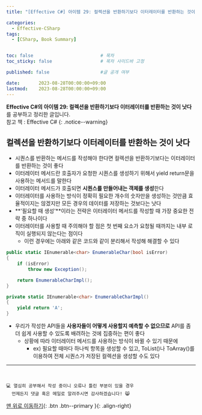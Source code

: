 ```yaml
---
title: "[Effective C#] 아이템 29: 컬렉션을 반환하기보다 이터레이터를 반환하는 것이 낫다"

categories:
  - Effective-CSharp
tags:
  - [CSharp, Book Summary]


toc: false                         # 목차
toc_sticky: false                  # 목차 사이드바 고정

published: false                   #글 공개 여부

date:       2023-08-28T00:00:00+09:00
lastmod:    2023-08-28T00:00:00+09:00
---
```


<!-- description : 25자에서 160자 사이 -->
**Effective C#의 아이템 29: 컬렉션을 반환하기보다 이터레이터를 반환하는 것이 낫다**를 공부하고 정리한 글입니다.<br>
참고 책 : Effective C#
{: .notice--warning}

## 컬렉션을 반환하기보다 이터레이터를 반환하는 것이 낫다

- 시퀀스를 반환하는 메서드를 작성해야 한다면 컬렉션을 반환하기보다는 이터레이터를 반환하는 것이 좋다
- 이터레이터 메서드란 호출자가 요청한 시퀀스를 생성하기 위해서 yield return문을 사용하는 메서드를 말한다
- 이터레이터 메서드가 호출되면 **시퀀스를 만들어내는 객체를 생성**한다
- 이터레이터를 사용하는 방식이 정확히 필요한 개수의 숫자만을 생성하는 것만큼 효율적이지는 않겠지만 모든 경우의 데이터를 저장하는 것보다는 낫다
- **'필요할 때 생성'**이라는 전략은 이터레이터 메서드를 작성할 때 가장 중요한 전략 중 하나이다
- 이터레이터를 사용할 때 주의해야 할 점은 첫 번째 요소가 요청될 때까지는 내부 로직이 실행되지 않는다는 점이다
  - 이런 경우에는 아래와 같은 코드와 같이 분리해서 작성해 해결할 수 있다

```c#
public static IEnumerable<char> EnumerableChar(bool isError)
{
    if (isError)
        throw new Exception();

    return EnumerableCharImpl();
}

private static IEnumerable<char> EnumerableCharImpl()
{
    yield return 'A';
}
```

- 우리가 작성한 API들을 **사용자들이 어떻게 사용할지 예측할 수 없으므로** API를 좀 더 쉽게 사용할 수 있도록 배려하는 것에 집중하는 편이 좋다
  - 상황에 따라 이터레이터 메서드를 사용하는 방식이 바뀔 수 있기 때문에
    - ex) 필요할 때마다 하나씩 항목을 생성할 수 있고, ToList()나 ToArray()를 이용하여 전체 시퀀스가 저장된 컬렉션을 생성할 수도 있다

***
<br>

    💻 열심히 공부해서 작성 중이니 오류나 틀린 부분이 있을 경우 
      언제든지 댓글 혹은 메일로 알려주시면 감사하겠습니다! 😸


[맨 위로 이동하기](#){: .btn .btn--primary }{: .align-right}